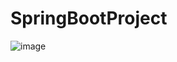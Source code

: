 # SpringBootProject


![image](https://github.com/user-attachments/assets/6cfefff1-33ff-420f-87df-6d002f1ee082)

